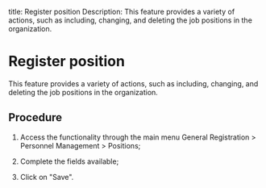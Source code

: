 title: Register position
Description: This feature provides a variety of actions, such as including, changing, and deleting the job positions in the organization.
# Register position

This feature provides a variety of actions, such as including, changing, and deleting the job positions in the organization.

Procedure
-------------

1.  Access the functionality through the main menu General Registration \>
    Personnel Management \> Positions;

2.  Complete the fields available;

3.  Click on "Save".

<!-- !!! tip "About"

    <b>Product/Version:</b> CITSmart | 9.00 &nbsp;&nbsp;
    <b>Updated:</b>01/10/2019 – Larissa Lourenço

